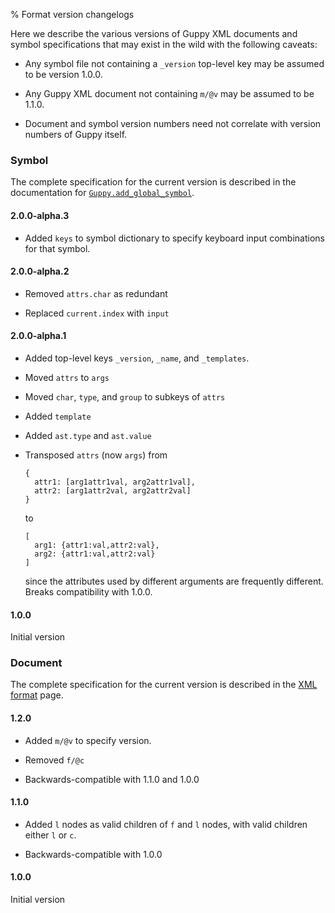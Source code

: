 % Format version changelogs

Here we describe the various versions of Guppy XML documents and
symbol specifications that may exist in the wild with the following
caveats: 

* Any symbol file not containing a `_version` top-level key may be
  assumed to be version 1.0.0.

* Any Guppy XML document not containing `m/@v` may be assumed to be
  1.1.0.

* Document and symbol version numbers need not correlate with version
  numbers of Guppy itself.

### Symbol

The complete specification for the current version is described in the
documentation for
[`Guppy.add_global_symbol`](../api/guppy-js/2.0.0-rc.1/Guppy.html#.add_global_symbol).

#### 2.0.0-alpha.3

* Added `keys` to symbol dictionary to specify keyboard input
  combinations for that symbol.

#### 2.0.0-alpha.2

* Removed `attrs.char` as redundant

* Replaced `current.index` with `input`

#### 2.0.0-alpha.1

* Added top-level keys `_version`, `_name`, and `_templates`.

* Moved `attrs` to `args`

* Moved `char`, `type`, and `group` to subkeys of `attrs`

* Added `template`

* Added `ast.type` and `ast.value`

* Transposed `attrs` (now `args`) from 
  ```
  {
    attr1: [arg1attr1val, arg2attr1val],
    attr2: [arg1attr2val, arg2attr2val]
  }
  ```
  to
  ```
  [
    arg1: {attr1:val,attr2:val},
    arg2: {attr1:val,attr2:val}
  ]
  ```
  since the attributes used by different arguments are frequently
  different.  Breaks compatibility with 1.0.0.

#### 1.0.0

Initial version

### Document

The complete specification for the current version is described in the
[XML format](./format.html) page.

#### 1.2.0

* Added `m/@v` to specify version.

* Removed `f/@c`

* Backwards-compatible with 1.1.0 and 1.0.0

#### 1.1.0

* Added `l` nodes as valid children of `f` and `l` nodes, with valid
  children either `l` or `c`.

* Backwards-compatible with 1.0.0

#### 1.0.0

Initial version
